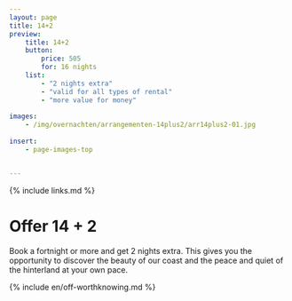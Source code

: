 ```yaml
---
layout: page
title: 14+2
preview: 
    title: 14+2
    button:
        price: 505
        for: 16 nights
    list:
        - "2 nights extra"
        - "valid for all types of rental"
        - "more value for money"
        
images:
    - /img/overnachten/arrangementen-14plus2/arr14plus2-01.jpg
    
insert:
    - page-images-top


---
```


{% include links.md %}


# Offer 14 + 2

Book a fortnight or more and get 2 nights extra. This gives you the opportunity to discover the beauty of our coast and the peace and quiet of the hinterland at your own pace.

{% include en/off-worthknowing.md %}

